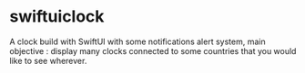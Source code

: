 # swiftuiclock
A clock build with SwiftUI with some notifications alert system, main objective : display many clocks connected to some countries that you would like to see wherever.
